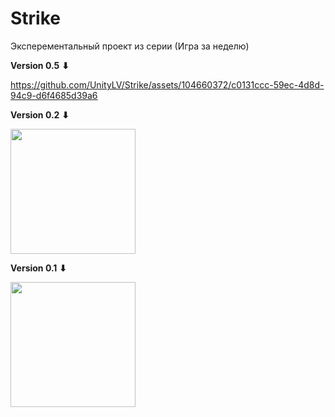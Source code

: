# Strike

Эксперементальный проект из серии (Игра за неделю)

**Version 0.5** **⬇**

https://github.com/UnityLV/Strike/assets/104660372/c0131ccc-59ec-4d8d-94c9-d6f4685d39a6

**Version 0.2** **⬇**

<img src="https://i.imgur.com/Ase3tcM.gif" width="200" />

**Version 0.1** **⬇**

<img src="https://i.imgur.com/fiqaoCe.gif" width="200" />

